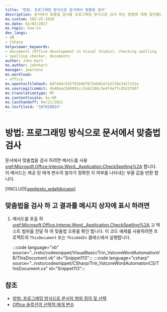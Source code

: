 ```yaml
---
title: '방법: 프로그래밍 방식으로 문서에서 맞춤법 검사'
description: 문서에서 맞춤법 검사를 프로그래밍 방식으로 검사 하는 방법에 대해 알아봅니다.
ms.custom: SEO-VS-2020
ms.date: 02/02/2017
ms.topic: how-to
dev_langs:
- VB
- CSharp
helpviewer_keywords:
- documents [Office development in Visual Studio], checking spelling
- spelling checker, documents
author: John-Hart
ms.author: johnhart
manager: jmartens
ms.workload:
- office
ms.openlocfilehash: 8d7e04c542f91b9d7675eb81e7a3178e3427c52a
ms.sourcegitcommit: 4b40aac584991cc2eb2186c3e4f4a7fcd522f607
ms.translationtype: MT
ms.contentlocale: ko-KR
ms.lasthandoff: 04/21/2021
ms.locfileid: "107828854"
---
```

# <a name="how-to-programmatically-check-spelling-in-documents"></a>방법: 프로그래밍 방식으로 문서에서 맞춤법 검사
  문서에서 맞춤법을 검사 하려면 메서드를 사용 <xref:Microsoft.Office.Interop.Word._Application.CheckSpelling%2A> 합니다. 이 메서드는 제공 된 매개 변수의 철자가 정확한 지 여부를 나타내는 부울 값을 반환 합니다.

 [!INCLUDE[appliesto_wdalldocapp](../vsto/includes/appliesto-wdalldocapp-md.md)]

## <a name="to-check-spelling-and-display-results-in-a-message-box"></a>맞춤법을 검사 하 고 결과를 메시지 상자에 표시 하려면

1. 메서드를 호출 하 <xref:Microsoft.Office.Interop.Word._Application.CheckSpelling%2A> 고 텍스트 범위를 전달 하 여 맞춤법 오류를 확인 합니다. 이 코드 예제를 사용하려면 프로젝트의 `ThisDocument` 또는 `ThisAddIn` 클래스에서 실행합니다.

     :::code language="vb" source="../vsto/codesnippet/VisualBasic/Trin_VstcoreWordAutomationVB/ThisDocument.vb" id="Snippet113":::
     :::code language="csharp" source="../vsto/codesnippet/CSharp/Trin_VstcoreWordAutomationCS/ThisDocument.cs" id="Snippet113":::

## <a name="see-also"></a>참조
- [방법: 프로그래밍 방식으로 문서의 범위 정의 및 선택](../vsto/how-to-programmatically-define-and-select-ranges-in-documents.md)
- [Office 솔루션의 선택적 매개 변수](../vsto/optional-parameters-in-office-solutions.md)
